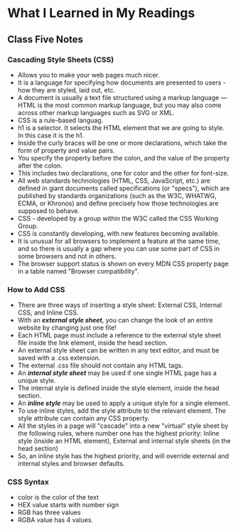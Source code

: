 # What I Learned in My Readings

## Class Five Notes

### Cascading Style Sheets (CSS)

* Allows you to make your web pages much nicer.
* It is a language for specifying how documents are presented to users - how they are styled, laid out, etc.
* A document is usually a text file structured using a markup language — HTML is the most common markup language, but you may also come across other markup languages such as SVG or XML.
* CSS is a rule-based languag.
* h1 is a selector. It selects the HTML element that we are going to style. In this case it is the h1.
* Inside the curly braces will be one or more declarations, which take the form of property and value pairs.
* You specify the property before the colon, and the value of the property after the colon.
* This includes two declarations, one for color and the other for font-size.
* All web standards technologies (HTML, CSS, JavaScript, etc.) are defined in giant documents called specifications (or "specs"), which are published by standards organizations (such as the W3C, WHATWG, ECMA, or Khronos) and define precisely how those technologies are supposed to behave.
* CSS - developed by a group within the W3C called the CSS Working Group.
* CSS is constantly developing, with new features becoming available. 
* It is unusual for all browsers to implement a feature at the same time, and so there is usually a gap where you can use some part of CSS in some browsers and not in others.
* The browser support status is shown on every MDN CSS property page in a table named "Browser compatibility". 

### How to Add CSS

* There are three ways of inserting a style sheet: External CSS, Internal CSS, and Inline CSS.
* With an ***external style sheet***, you can change the look of an entire website by changing just one file!
* Each HTML page must include a reference to the external style sheet file inside the link element, inside the head section.
* An external style sheet can be written in any text editor, and must be saved with a .css extension.
* The external .css file should not contain any HTML tags.
* An ***internal style sheet*** may be used if one single HTML page has a unique style.
* The internal style is defined inside the style element, inside the head section.
* An ***inline style*** may be used to apply a unique style for a single element.
* To use inline styles, add the style attribute to the relevant element. The style attribute can contain any CSS property. 
* All the styles in a page will "cascade" into a new "virtual" style sheet by the following rules, where number one has the highest priority: Inline style (inside an HTML element), External and internal style sheets (in the head section)
* So, an inline style has the highest priority, and will override external and internal styles and browser defaults.

### CSS Syntax

* color is the color of the text
* HEX value starts with number sign
* RGB has three values
* RGBA value has 4 values.